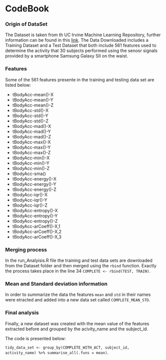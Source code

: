 # CodeBook

### Origin of DataSet
The Dataset is taken from th UC Irvine Machine Learning Repository, further information can be found in this [link](http://archive.ics.uci.edu/ml/datasets/Human+Activity+Recognition+Using+Smartphones). The Data Downloaded includes a Training Dataset and a Test Dataset that both include 561 features used to determine the activity that 30 subjects performed using the senosr signals provided by a smartphone Samsung Galaxy SII on the waist.


### Features 

Some of the 561 features presente in the training and testing data set are listed below:
+ tBodyAcc-mean()-X                    
+ tBodyAcc-mean()-Y                   
+ tBodyAcc-mean()-Z                    
+ tBodyAcc-std()-X                    
+ tBodyAcc-std()-Y                     
+ tBodyAcc-std()-Z                    
+ tBodyAcc-mad()-X                     
+ tBodyAcc-mad()-Y                    
+ tBodyAcc-mad()-Z                     
+ tBodyAcc-max()-X                    
+ tBodyAcc-max()-Y                     
+ tBodyAcc-max()-Z                    
+ tBodyAcc-min()-X                     
+ tBodyAcc-min()-Y                    
+ tBodyAcc-min()-Z                     
+ tBodyAcc-sma()                      
+ tBodyAcc-energy()-X                  
+ tBodyAcc-energy()-Y                 
+ tBodyAcc-energy()-Z                 
+ tBodyAcc-iqr()-X                    
+ tBodyAcc-iqr()-Y                    
+ tBodyAcc-iqr()-Z                    
+ tBodyAcc-entropy()-X               
+ tBodyAcc-entropy()-Y                
+ tBodyAcc-entropy()-Z                
+ tBodyAcc-arCoeff()-X,1              
+ tBodyAcc-arCoeff()-X,2             
+ tBodyAcc-arCoeff()-X,3              

### Merging process

In the run_Analyisis.R file the training and test data sets are downloaded from the Dataset folder and then merged using the `rbind` function. Exactly the process takes place in the line 34 `COMPLETE <- rbind(TEST, TRAIN)`.


### Mean and Standard deviation information

In order to summarize the data the features `mean` and `std` in their names were etracted and added into a new data set called `COMPLETE_MEAN_STD`.

### Final analysis

Finally, a new dataset was created with the mean value of the features extracted before and grouped by the acivity_name and the subject_id.

The code is presented below:

`tidy_data_set <- group_by(COMPLETE_WITH_ACT, subject_id, activity_name) %>% summarise_all(.funs = mean)`.



